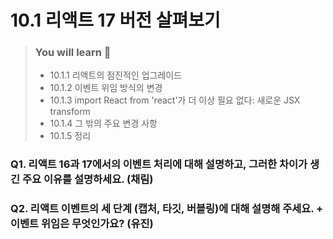 # 10.1 리액트 17 버전 살펴보기

> ### You will learn 📝
>
>- 10.1.1 리액트의 점진적인 업그레이드
>- 10.1.2 이벤트 위임 방식의 변경
>- 10.1.3 import React from 'react'가 더 이상 필요 없다: 새로운 JSX transform
>- 10.1.4 그 밖의 주요 변경 사항
>- 10.1.5 정리

### Q1. 리액트 16과 17에서의 이벤트 처리에 대해 설명하고, 그러한 차이가 생긴 주요 이유를 설명하세요. (채림)

### Q2. 리액트 이벤트의 세 단계 (캡처, 타깃, 버블링)에 대해 설명해 주세요. + 이벤트 위임은 무엇인가요? (유진)

